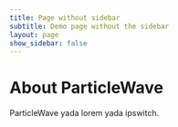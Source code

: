 ```yaml
---
title: Page without sidebar
subtitle: Demo page without the sidebar
layout: page
show_sidebar: false
---
```

# About ParticleWave

ParticleWave yada lorem yada ipswitch.